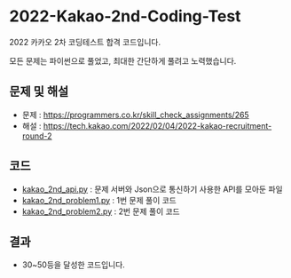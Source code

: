 # 2022-Kakao-2nd-Coding-Test

2022 카카오 2차 코딩테스트 합격 코드입니다.

모든 문제는 파이썬으로 풀었고, 최대한 간단하게 풀려고 노력했습니다.

## 문제 및 해설

- 문제 : https://programmers.co.kr/skill_check_assignments/265
- 해설 : https://tech.kakao.com/2022/02/04/2022-kakao-recruitment-round-2

## 코드

- [kakao_2nd_api.py](https://github.com/flip1945/2022-Kakao-2nd-Coding-Test/blob/main/src/kakao_2nd_api.py) : 문제 서버와 Json으로 통신하기  사용한 API를 모아둔 파일
- [kakao_2nd_problem1.py](https://github.com/flip1945/2022-Kakao-2nd-Coding-Test/blob/main/src/kakao_2nd_problem1.py) : 1번 문제 풀이 코드
- [kakao_2nd_problem2.py](https://github.com/flip1945/2022-Kakao-2nd-Coding-Test/blob/main/src/kakao_2nd_problem2.py) : 2번 문제 풀이 코드

## 결과

- 30~50등을 달성한 코드입니다.
